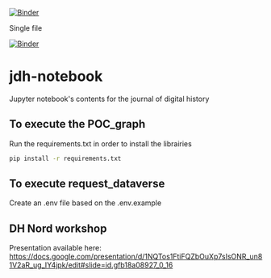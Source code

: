 [![Binder](https://mybinder.org/badge_logo.svg)](https://mybinder.org/v2/gh/C2DH/jdh-notebook/HEAD)

Single file

[![Binder](https://mybinder.org/badge_logo.svg)](https://mybinder.org/v2/gh/C2DH/jdh-notebook/main?urlpath=examples%2FD3_JS_example.ipynb)


# jdh-notebook

Jupyter notebook's contents for the journal of digital history

## To execute the POC_graph

Run the requirements.txt in order to install the librairies

```bash
pip install -r requirements.txt
```

## To execute request_dataverse

Create an .env file based on the .env.example

## DH Nord workshop

Presentation available here: https://docs.google.com/presentation/d/1NQTos1FtiFQZbOuXp7sIsONR_un81V2aR_ug_IY4jpk/edit#slide=id.gfb18a08927_0_16
